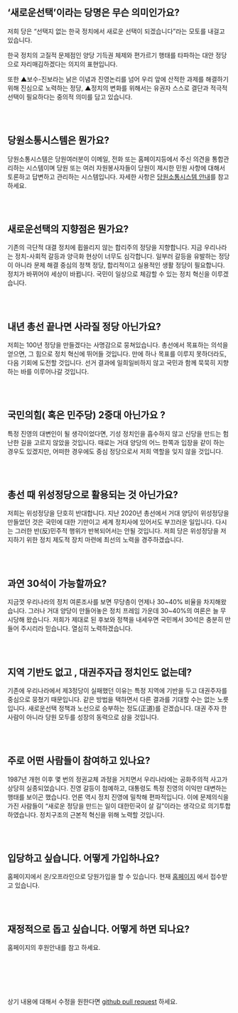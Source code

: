 ## ‘새로운선택’이라는 당명은 무슨 의미인가요?
저희 당은 “선택지 없는 한국 정치에서 새로운 선택이 되겠습니다”라는 모토를 내걸고 있습니다. 

한국 정치의 고질적 문제점인 양당 기득권 체제와 편가르기 행태를 타파하는 대안 정당으로 자리매김하겠다는 의지의 표현입니다. 

또한 ▲보수-진보라는 낡은 이념과 진영논리를 넘어 우리 앞에 산적한 과제를 해결하기 위해 진심으로 노력하는 정당, ▲정치의 변화를 위해서는 유권자 스스로 결단과 적극적 선택이 필요하다는 중의적 의미를 담고 있습니다. 

### &nbsp;  
## 당원소통시스템은 뭔가요?
당원소통시스템은 당원여러분이 이메일, 전화 또는 홈페이지등에서 주신 의견을 통합관리하는 시스템이며 당원 또는 여러 자원봉사자들이 당원이 제시한 민원 사항에 대해서 토론하고 답변하고 관리하는 시스템입니다. 
자세한 사항은 [당원소통시스템 안내](https://newparty.kr/#/home/document/helpdesk.md)를 참고 하세요.

### &nbsp;  
## 새로운선택의 지향점은 뭔가요?
기존의 극단적 대결 정치에 휩쓸리지 않는 합리주의 정당을 지향합니다. 지금 우리나라는 정치-사회적 갈등과 양극화 현상이 너무도 심각합니다. 일부러 갈등을 유발하는 정당이 아니라 문제 해결 중심의 정책 정당, 합리적이고 실용적인 생활 정당이 필요합니다. 정치가 바뀌어야 세상이 바뀝니다. 국민이 일상으로 체감할 수 있는 정치 혁신을 이루겠습니다. 
### &nbsp;  
## 내년 총선 끝나면 사라질 정당 아닌가요?
저희는 100년 정당을 만들겠다는 사명감으로 뭉쳐있습니다. 총선에서 목표하는 의석을 얻으면, 그 힘으로 정치 혁신에 뛰어들 것입니다. 만에 하나 목표를 이루지 못하더라도, 다음 기회에 도전할 것입니다. 선거 결과에 일희일비하지 않고 국민과 함께 묵묵히 지향하는 바를 이루어나갈 것입니다.  
### &nbsp;  
## 국민의힘( 혹은 민주당) 2중대 아닌가요 ?
특정 진영의 대변인이 될 생각이었다면, 기성 정치인을 흡수하지 않고 신당을 만드는 험난한 길을 고르지 않았을 것입니다. 때로는 거대 양당의 어느 한쪽과 입장을 같이 하는 경우도 있겠지만, 어떠한 경우에도 중심 정당으로서 저희 역할을 잊지 않을 것입니다. 
### &nbsp;  
## 총선 때 위성정당으로 활용되는 것 아닌가요?
저희는 위성정당을 단호히 반대합니다. 지난 2020년 총선에서 거대 양당이 위성정당을 만들었던 것은 국민에 대한 기만이고 세계 정치사에 있어서도 부끄러운 일입니다. 다시는 그러한 반(反)민주적 행위가 반복되어서는 안될 것입니다. 저희 당은 위성정당을 저지하기 위한 정치 제도적 장치 마련에 최선의 노력을 경주하겠습니다. 
### &nbsp;  
## 과연 30석이 가능할까요?
지금껏 우리나라의 정치 여론조사를 보면 무당층이 언제나 30~40% 비율을 차지해왔습니다. 그러나 거대 양당이 만들어놓은 정치 프레임 가운데 30~40%의 여론은 늘 무시당해 왔습니다. 저희가 제대로 된 후보와 정책을 내세우면 국민께서 30석은 충분히 만들어 주시리라 믿습니다. 열심히 노력하겠습니다. 
### &nbsp;  
## 지역 기반도 없고 , 대권주자급 정치인도 없는데?
기존에 우리나라에서 제3정당이 실패했던 이유는 특정 지역에 기반을 두고 대권주자를 중심으로 뭉쳤기 때문입니다. 같은 방법을 택하면서 다른 결과를 기대할 수는 없는 노릇입니다. 새로운선택 정책과 노선으로 승부하는 정도(正道)를 걷겠습니다. 대권 주자 한 사람이 아니라 당원 모두를 성장의 동력으로 삼을 것입니다.

### &nbsp;  
## 주로 어떤 사람들이 참여하고 있나요?
1987년 개헌 이후 몇 번의 정권교체 과정을 거치면서 우리나라에는 공화주의적 사고가 상당히 실종되었습니다. 진영 갈등이 첨예하고, 대통령도 특정 진영의 이익만 대변하는 행태를 보이곤 했습니다. 언론 역시 정치 진영에 밀착해 편파적입니다. 이에 문제의식을 가진 사람들이 “새로운 정당을 만드는 일이 대한민국이 살 길”이라는 생각으로 의기투합하였습니다. 정치구조의 근본적 혁신을 위해 노력할 것입니다.  
### &nbsp;  
## 입당하고 싶습니다. 어떻게 가입하나요?
홈페이지에서 온/오프라인으로 당원가입을 할 수 있습니다. 현재 [홈페이지](https://newparty.kr) 에서 접수받고 있습니다.
### &nbsp;  
## 재정적으로 돕고 싶습니다. 어떻게 하면 되나요?
홈페이지의 후원안내를 참고 하세요.
### &nbsp;  
### &nbsp;  
상기 내용에 대해서 수정을 원한다면 [github pull request](https://github.com/lcw99/newparty-cms) 하세요.